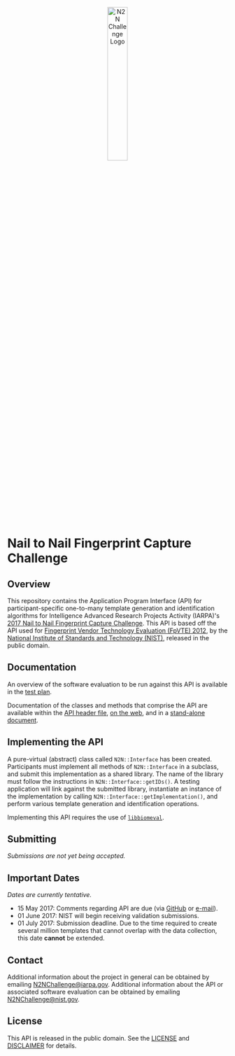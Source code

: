 <p align="center"><img src="http://nigos.nist.gov:8080/nist/n2n_logo_white.svg.gz" title="N2N Challenge" alt="N2N Challenge Logo" width=30%"></p>

Nail to Nail Fingerprint Capture Challenge
==========================================

Overview
--------
This repository contains the Application Program Interface (API) for
participant-specific one-to-many template generation and identification
algorithms for Intelligence Advanced Research Projects Activity (IARPA)'s
[2017 Nail to Nail Fingerprint Capture Challenge](
https://www.iarpa.gov/challenges/n2n/n2n.html).
This API is based off the API used for
[Fingerprint Vendor Technology Evaluation (FpVTE) 2012](
https://www.nist.gov/itl/iad/image-group/fpvte-2012),
by the [National Institute of Standards and Technology (NIST)](
https://www.nist.gov/itl/iad/image-group), released in the public domain.

Documentation
-------------
An overview of the software evaluation to be run against this API is available
in the [test plan](
https://github.com/usnistgov/IARPA-N2N/blob/master/doc/testplan/testplan.pdf).

Documentation of the classes and methods that comprise the API are available
within the [API header file](
https://github.com/usnistgov/IARPA-N2N/blob/master/src/include/n2n.h),
[on the web](https://pages.nist.gov/IARPA-N2N), and in a [stand-alone document](
https://github.com/usnistgov/IARPA-N2N/blob/master/doc/n2n_api.pdf).

Implementing the API
--------------------
A pure-virtual (abstract) class called `N2N::Interface` has been created.
Participants must implement all methods of `N2N::Interface` in a subclass, and
submit this implementation as a shared library. The name of the library must
follow the instructions in `N2N::Interface::getIDs()`. A testing application
will link against the submitted library, instantiate an instance of the
implementation by calling `N2N::Interface::getImplementation()`, and perform
various template generation and identification operations.

Implementing this API requires the use of
[`libbiomeval`](https://github.com/usnistgov/BiometricEvaluation).

Submitting
----------
*Submissions are not yet being accepted.*

Important Dates
---------------
*Dates are currently tentative.*

 * 15 May 2017: Comments regarding API are due (via [GitHub](
                https://github.com/usnistgov/IARPA-N2N/issues) or [e-mail](
                mailto:N2NChallenge@nist.gov)).
 * 01 June 2017: NIST will begin receiving validation submissions.
 * 01 July 2017: Submission deadline. Due to the time required to create several
                 million templates that cannot overlap with the data collection,
                 this date **cannot** be extended.

Contact
-------
Additional information about the project in general can be obtained by emailing
N2NChallenge@iarpa.gov. Additional information about the API or associated
software evaluation can be obtained by emailing N2NChallenge@nist.gov.

License
-------
This API is released in the public domain. See the
[LICENSE](https://github.com/usnistgov/IARPA-N2N/blob/master/LICENSE.md) and
[DISCLAIMER](https://github.com/usnistgov/IARPA-N2N/blob/master/DISCLAIMER.md)
for details.
